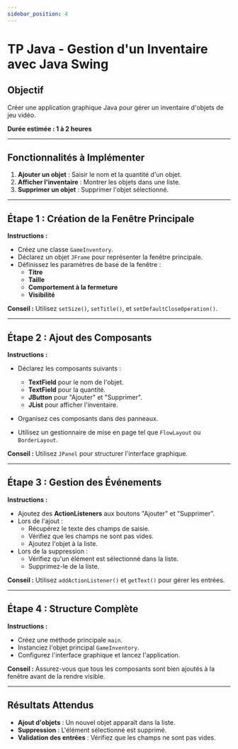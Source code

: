 ```yaml
---
sidebar_position: 4
---
```


# TP Java - Gestion d'un Inventaire avec Java Swing

## Objectif
Créer une application graphique Java pour gérer un inventaire d'objets de jeu vidéo.

**Durée estimée : 1 à 2 heures**

---

## Fonctionnalités à Implémenter
1. **Ajouter un objet** : Saisir le nom et la quantité d'un objet.
2. **Afficher l'inventaire** : Montrer les objets dans une liste.
3. **Supprimer un objet** : Supprimer l'objet sélectionné.

---

## Étape 1 : Création de la Fenêtre Principale

**Instructions :**
- Créez une classe `GameInventory`.
- Déclarez un objet `JFrame` pour représenter la fenêtre principale.
- Définissez les paramètres de base de la fenêtre :
  - **Titre**
  - **Taille**
  - **Comportement à la fermeture**
  - **Visibilité**

**Conseil :** Utilisez `setSize()`, `setTitle()`, et `setDefaultCloseOperation()`.

---

## Étape 2 : Ajout des Composants

**Instructions :**
- Déclarez les composants suivants :
  - **TextField** pour le nom de l'objet.
  - **TextField** pour la quantité.
  - **JButton** pour "Ajouter" et "Supprimer".
  - **JList** pour afficher l'inventaire.

- Organisez ces composants dans des panneaux.
- Utilisez un gestionnaire de mise en page tel que `FlowLayout` ou `BorderLayout`.

**Conseil :** Utilisez `JPanel` pour structurer l'interface graphique.

---

## Étape 3 : Gestion des Événements

**Instructions :**
- Ajoutez des **ActionListeners** aux boutons "Ajouter" et "Supprimer".
- Lors de l'ajout :
  - Récupérez le texte des champs de saisie.
  - Vérifiez que les champs ne sont pas vides.
  - Ajoutez l'objet à la liste.
- Lors de la suppression :
  - Vérifiez qu'un élément est sélectionné dans la liste.
  - Supprimez-le de la liste.

**Conseil :** Utilisez `addActionListener()` et `getText()` pour gérer les entrées.

---

## Étape 4 : Structure Complète

**Instructions :**
- Créez une méthode principale `main`.
- Instanciez l'objet principal `GameInventory`.
- Configurez l'interface graphique et lancez l'application.

**Conseil :** Assurez-vous que tous les composants sont bien ajoutés à la fenêtre avant de la rendre visible.

---

## Résultats Attendus
- **Ajout d'objets** : Un nouvel objet apparaît dans la liste.
- **Suppression** : L'élément sélectionné est supprimé.
- **Validation des entrées** : Vérifiez que les champs ne sont pas vides.
